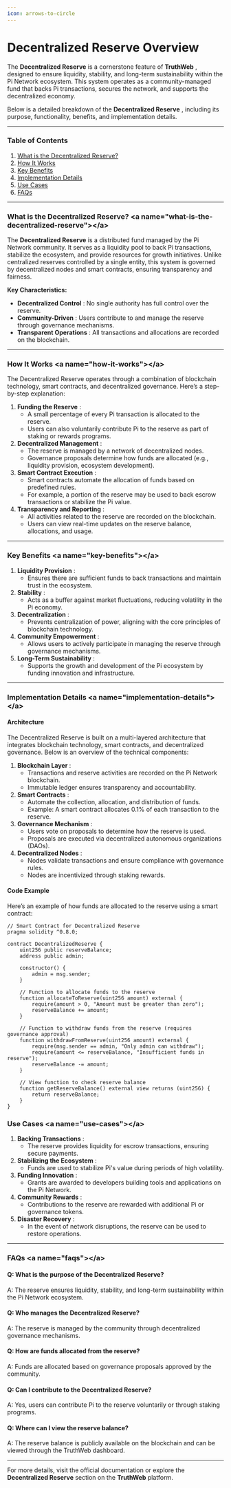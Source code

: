 ```yaml
---
icon: arrows-to-circle
---
```


# Decentralized Reserve Overview

The **Decentralized Reserve** is a cornerstone feature of **TruthWeb** , designed to ensure liquidity, stability, and long-term sustainability within the Pi Network ecosystem. This system operates as a community-managed fund that backs Pi transactions, secures the network, and supports the decentralized economy.

Below is a detailed breakdown of the **Decentralized Reserve** , including its purpose, functionality, benefits, and implementation details.

***

### **Table of Contents**

1. [What is the Decentralized Reserve?](decentralized-reserve-overview.md#what-is-the-decentralized-reserve-less-than-a-name-what-is-the-decentralized-reserve-greater-than-le)
2. [How It Works](decentralized-reserve-overview.md#how-it-works-less-than-a-name-how-it-works-greater-than-less-than-a-greater-than)
3. [Key Benefits](decentralized-reserve-overview.md#key-benefits-less-than-a-name-key-benefits-greater-than-less-than-a-greater-than)
4. [Implementation Details](decentralized-reserve-overview.md#implementation-details-less-than-a-name-implementation-details-greater-than-less-than-a-greater-than)
5. [Use Cases](decentralized-reserve-overview.md#use-cases-less-than-a-name-use-cases-greater-than-less-than-a-greater-than)
6. [FAQs](decentralized-reserve-overview.md#faqs-less-than-a-name-faqs-greater-than-less-than-a-greater-than)

***

### **What is the Decentralized Reserve?** \<a name="what-is-the-decentralized-reserve">\</a>

The **Decentralized Reserve** is a distributed fund managed by the Pi Network community. It serves as a liquidity pool to back Pi transactions, stabilize the ecosystem, and provide resources for growth initiatives. Unlike centralized reserves controlled by a single entity, this system is governed by decentralized nodes and smart contracts, ensuring transparency and fairness.

**Key Characteristics:**

* **Decentralized Control** : No single authority has full control over the reserve.
* **Community-Driven** : Users contribute to and manage the reserve through governance mechanisms.
* **Transparent Operations** : All transactions and allocations are recorded on the blockchain.

***

### **How It Works** \<a name="how-it-works">\</a>

The Decentralized Reserve operates through a combination of blockchain technology, smart contracts, and decentralized governance. Here’s a step-by-step explanation:

1. **Funding the Reserve** :
   * A small percentage of every Pi transaction is allocated to the reserve.
   * Users can also voluntarily contribute Pi to the reserve as part of staking or rewards programs.
2. **Decentralized Management** :
   * The reserve is managed by a network of decentralized nodes.
   * Governance proposals determine how funds are allocated (e.g., liquidity provision, ecosystem development).
3. **Smart Contract Execution** :
   * Smart contracts automate the allocation of funds based on predefined rules.
   * For example, a portion of the reserve may be used to back escrow transactions or stabilize the Pi value.
4. **Transparency and Reporting** :
   * All activities related to the reserve are recorded on the blockchain.
   * Users can view real-time updates on the reserve balance, allocations, and usage.

***

### **Key Benefits** \<a name="key-benefits">\</a>

1. **Liquidity Provision** :
   * Ensures there are sufficient funds to back transactions and maintain trust in the ecosystem.
2. **Stability** :
   * Acts as a buffer against market fluctuations, reducing volatility in the Pi economy.
3. **Decentralization** :
   * Prevents centralization of power, aligning with the core principles of blockchain technology.
4. **Community Empowerment** :
   * Allows users to actively participate in managing the reserve through governance mechanisms.
5. **Long-Term Sustainability** :
   * Supports the growth and development of the Pi ecosystem by funding innovation and infrastructure.

***

### **Implementation Details** \<a name="implementation-details">\</a>

#### **Architecture**

The Decentralized Reserve is built on a multi-layered architecture that integrates blockchain technology, smart contracts, and decentralized governance. Below is an overview of the technical components:

1. **Blockchain Layer** :
   * Transactions and reserve activities are recorded on the Pi Network blockchain.
   * Immutable ledger ensures transparency and accountability.
2. **Smart Contracts** :
   * Automate the collection, allocation, and distribution of funds.
   * Example: A smart contract allocates 0.1% of each transaction to the reserve.
3. **Governance Mechanism** :
   * Users vote on proposals to determine how the reserve is used.
   * Proposals are executed via decentralized autonomous organizations (DAOs).
4. **Decentralized Nodes** :
   * Nodes validate transactions and ensure compliance with governance rules.
   * Nodes are incentivized through staking rewards.

#### **Code Example**

Here’s an example of how funds are allocated to the reserve using a smart contract:

```solution-file
// Smart Contract for Decentralized Reserve
pragma solidity ^0.8.0;

contract DecentralizedReserve {
    uint256 public reserveBalance;
    address public admin;

    constructor() {
        admin = msg.sender;
    }

    // Function to allocate funds to the reserve
    function allocateToReserve(uint256 amount) external {
        require(amount > 0, "Amount must be greater than zero");
        reserveBalance += amount;
    }

    // Function to withdraw funds from the reserve (requires governance approval)
    function withdrawFromReserve(uint256 amount) external {
        require(msg.sender == admin, "Only admin can withdraw");
        require(amount <= reserveBalance, "Insufficient funds in reserve");
        reserveBalance -= amount;
    }

    // View function to check reserve balance
    function getReserveBalance() external view returns (uint256) {
        return reserveBalance;
    }
}
```

### **Use Cases** \<a name="use-cases">\</a>

1. **Backing Transactions** :
   * The reserve provides liquidity for escrow transactions, ensuring secure payments.
2. **Stabilizing the Ecosystem** :
   * Funds are used to stabilize Pi's value during periods of high volatility.
3. **Funding Innovation** :
   * Grants are awarded to developers building tools and applications on the Pi Network.
4. **Community Rewards** :
   * Contributions to the reserve are rewarded with additional Pi or governance tokens.
5. **Disaster Recovery** :
   * In the event of network disruptions, the reserve can be used to restore operations.

***

### **FAQs** \<a name="faqs">\</a>

#### Q: What is the purpose of the Decentralized Reserve?

A: The reserve ensures liquidity, stability, and long-term sustainability within the Pi Network ecosystem.

#### Q: Who manages the Decentralized Reserve?

A: The reserve is managed by the community through decentralized governance mechanisms.

#### Q: How are funds allocated from the reserve?

A: Funds are allocated based on governance proposals approved by the community.

#### Q: Can I contribute to the Decentralized Reserve?

A: Yes, users can contribute Pi to the reserve voluntarily or through staking programs.

#### Q: Where can I view the reserve balance?

A: The reserve balance is publicly available on the blockchain and can be viewed through the TruthWeb dashboard.

***

For more details, visit the official documentation or explore the **Decentralized Reserve** section on the **TruthWeb** platform.

